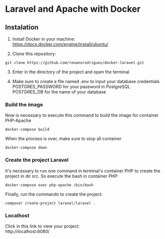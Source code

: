 # Laravel and Apache with Docker

## Instalation
1. Install Docker in your machine:
https://docs.docker.com/engine/install/ubuntu/

2. Clone this repository:

```
git clone https://github.com/renanorodrigues/docker-laravel.git
```
3. Enter in the directory of the project and open the terminal

4. Make sure to create a file named .env to input your database credentials
  POSTGRES_PASSWORD for your password in PostgreSQL
  POSTGRES_DB for the name of your database

### Build the image
Now is necessary to execute this command to build the image for container PHP-Apache
```
docker-compose build
```
When the process is over, make sure to stop all container
```
docker-compose down
```

### Create the project Laravel
It's necessary to run one command in terminal's container PHP to create the project in dir src.
So execute the bash in container PHP:
```
docker-compose exec php-apache /bin/bash
```
Finally, run the commando to create the project:
```
composer create-project laravel/laravel .
```

### Localhost
Click in this link to view your project:  
http://localhost:8080/